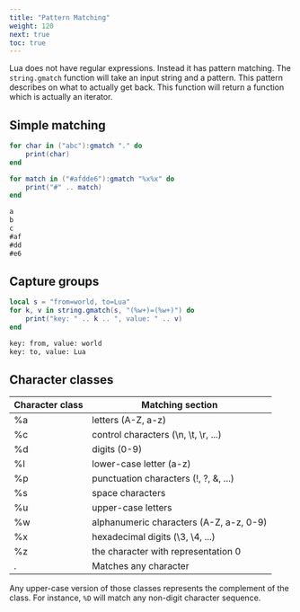 ```yaml
---
title: "Pattern Matching"
weight: 120
next: true
toc: true
---
```


Lua does not have regular expressions. Instead it has pattern matching.
The `string.gmatch` function will take an input string and a pattern.
This pattern describes on what to actually get back.
This function will return a function which is actually an iterator.

## Simple matching

```lua
for char in ("abc"):gmatch "." do
    print(char)
end

for match in ("#afdde6"):gmatch "%x%x" do
    print("#" .. match)
end
```

```txt {.fs90 .output}
a
b
c
#af
#dd
#e6
```

## Capture groups

```lua
local s = "from=world, to=Lua"
for k, v in string.gmatch(s, "(%w+)=(%w+)") do
    print("key: " .. k .. ", value: " .. v)
end
```

```txt {.fs90 .output}
key: from, value: world
key: to, value: Lua
```

## Character classes

| Character class | Matching section                        |
| --------------- | --------------------------------------- |
| %a              | letters (A-Z, a-z)                      |
| %c              | control characters (\n, \t, \r, ...)    |
| %d              | digits (0-9)                            |
| %l              | lower-case letter (a-z)                 |
| %p              | punctuation characters (!, ?, &, ...)   |
| %s              | space characters                        |
| %u              | upper-case letters                      |
| %w              | alphanumeric characters (A-Z, a-z, 0-9) |
| %x              | hexadecimal digits (\3, \4, ...)        |
| %z              | the character with representation 0     |
| .               | Matches any character                   |

Any upper-case version of those classes represents the complement of the class.
For instance, `%D` will match any non-digit character sequence.

